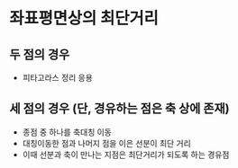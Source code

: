 # 좌표평면상의 최단거리

## 두 점의 경우

* 피타고라스 정리 응용

## 세 점의 경우 (단, 경유하는 점은 축 상에 존재)

* 종점 중 하나를 축대칭 이동
* 대칭이동한 점과 나머지 점을 이은 선분이 최단 거리
* 이때 선분과 축이 만나는 지점은 최단거리가 되도록 하는 경유점